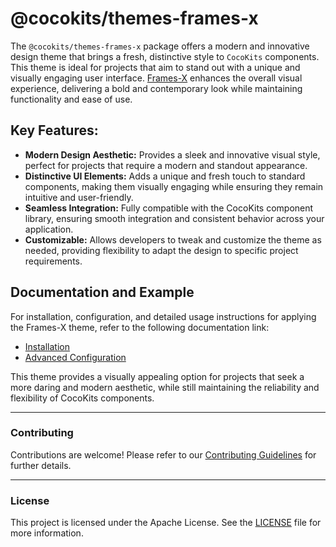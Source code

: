 # @cocokits/themes-frames-x
The `@cocokits/themes-frames-x` package offers a modern and innovative design theme that brings a fresh, distinctive style to `CocoKits` components. This theme is ideal for projects that aim to stand out with a unique and visually engaging user interface.
[Frames-X](https://framesxdesign.com/) enhances the overall visual experience, delivering a bold and contemporary look while maintaining functionality and ease of use.

## Key Features:
- **Modern Design Aesthetic:** Provides a sleek and innovative visual style, perfect for projects that require a modern and standout appearance.
- **Distinctive UI Elements:** Adds a unique and fresh touch to standard components, making them visually engaging while ensuring they remain intuitive and user-friendly.
- **Seamless Integration:** Fully compatible with the CocoKits component library, ensuring smooth integration and consistent behavior across your application.
- **Customizable:** Allows developers to tweak and customize the theme as needed, providing flexibility to adapt the design to specific project requirements.

## Documentation and Example
For installation, configuration, and detailed usage instructions for applying the Frames-X theme, refer to the following documentation link:

- [Installation](https://angular.cocokits.com/?path=/docs/getting-started-install--docs)
- [Advanced Configuration](https://angular.cocokits.com/?path=/docs/getting-started-advanced-configuration--docs)

This theme provides a visually appealing option for projects that seek a more daring and modern aesthetic, while still maintaining the reliability and flexibility of CocoKits components.


--- 

### Contributing
Contributions are welcome! Please refer to our [Contributing Guidelines](https://github.com/coco-base/cocokits/blob/main/CONTRIBUTING.md) for further details.

--- 

### License
This project is licensed under the Apache License. See the [LICENSE](https://github.com/coco-base/cocokits/blob/main/LICENSE) file for more information.
